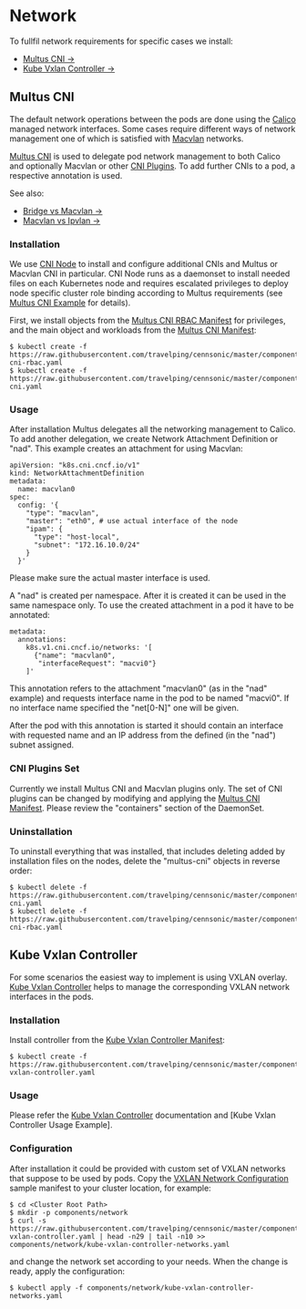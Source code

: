 # Network

To fullfil network requirements for specific cases we install:

* [Multus CNI →]
* [Kube Vxlan Controller →]

## Multus CNI

The default network operations between the pods are done using the [Calico]
managed network interfaces. Some cases require different ways of network
management one of which is satisfied with [Macvlan] networks.

[Multus CNI] is used to delegate pod network management to both Calico and
optionally Macvlan or other [CNI Plugins]. To add further CNIs to a pod, a
respective annotation is used.

See also:

* [Bridge vs Macvlan →]
* [Macvlan vs Ipvlan →]

### Installation

We use [CNI Node] to install and configure additional CNIs and Multus or Macvlan
CNI in particular. CNI Node runs as a daemonset to install needed files on each
Kubernetes node and requires escalated privileges to deploy node specific
cluster role binding according to Multus requirements (see [Multus CNI Example]
for details).

First, we install objects from the [Multus CNI RBAC Manifest] for privileges,
and the main object and workloads from the [Multus CNI Manifest]:

```
$ kubectl create -f https://raw.githubusercontent.com/travelping/cennsonic/master/components/network/multus-cni-rbac.yaml
$ kubectl create -f https://raw.githubusercontent.com/travelping/cennsonic/master/components/network/multus-cni.yaml
```

### Usage

After installation Multus delegates all the networking management to Calico. To
add another delegation, we create Network Attachment Definition or "nad". This
example creates an attachment for using Macvlan:

```
apiVersion: "k8s.cni.cncf.io/v1"
kind: NetworkAttachmentDefinition
metadata:
  name: macvlan0
spec:
  config: '{
    "type": "macvlan",
    "master": "eth0", # use actual interface of the node
    "ipam": {
      "type": "host-local",
      "subnet": "172.16.10.0/24"
    }
  }'
```

Please make sure the actual master interface is used.

A "nad" is created per namespace. After it is created it can be used in the same
namespace only. To use the created attachment in a pod it have to be annotated:

```
metadata:
  annotations:
    k8s.v1.cni.cncf.io/networks: '[
      {"name": "macvlan0",
       "interfaceRequest": "macvi0"}
    ]'
```

This annotation refers to the attachment "macvlan0" (as in the "nad" example)
and requests interface name in the pod to be named "macvi0". If no interface
name specified the "net[0-N]" one will be given.

After the pod with this annotation is started it should contain an interface
with requested name and an IP address from the defined (in the "nad") subnet
assigned.

### CNI Plugins Set

Currently we install Multus CNI and Macvlan plugins only. The set of CNI plugins
can be changed by modifying and applying the [Multus CNI Manifest]. Please
review the "containers" section of the DaemonSet.

### Uninstallation

To uninstall everything that was installed, that includes deleting added by
installation files on the nodes, delete the "multus-cni" objects in reverse
order:

```
$ kubectl delete -f https://raw.githubusercontent.com/travelping/cennsonic/master/components/network/multus-cni.yaml
$ kubectl delete -f https://raw.githubusercontent.com/travelping/cennsonic/master/components/network/multus-cni-rbac.yaml
```

## Kube Vxlan Controller

For some scenarios the easiest way to implement is using VXLAN overlay. [Kube
Vxlan Controller] helps to manage the corresponding VXLAN network interfaces in
the pods.

### Installation

Install controller from the [Kube Vxlan Controller Manifest]:

```
$ kubectl create -f https://raw.githubusercontent.com/travelping/cennsonic/master/components/network/kube-vxlan-controller.yaml
```

### Usage

Please refer the [Kube Vxlan Controller] documentation and
[Kube Vxlan Controller Usage Example].

### Configuration

After installation it could be provided with custom set of VXLAN networks that
suppose to be used by pods. Copy the [VXLAN Network Configuration] sample
manifest to your cluster location, for example:

```
$ cd <Cluster Root Path>
$ mkdir -p components/network
$ curl -s https://raw.githubusercontent.com/travelping/cennsonic/master/components/network/kube-vxlan-controller.yaml | head -n29 | tail -n10 >> components/network/kube-vxlan-controller-networks.yaml
```

and change the network set according to your needs. When the change is ready,
apply the configuration:

```
$ kubectl apply -f components/network/kube-vxlan-controller-networks.yaml
```

<!-- Links -->

[Calico]: https://www.projectcalico.org
[CNI Node]: https://github.com/openvnf/cni-node
[CNI Plugins]: https://github.com/containernetworking/plugins
[Kube Vxlan Controller Manifest]: ../../components/network/kube-vxlan-controller.yaml
[Multus CNI Manifest]: ../../components/network/multus-cni.yaml
[Multus CNI RBAC Manifest]: ../../components/network/multus-cni-rbac.yaml
[Macvlan]: https://docs.docker.com/network/macvlan
[Multus CNI]: https://github.com/intel/multus-cni
[Multus CNI CRD]: https://github.com/intel/multus-cni#usage-with-kubernetes-crd-based-network-objects
[Multus CNI Example]: https://github.com/intel/multus-cni/tree/master/examples
[Kube VXLAN Controller]: http://github.com/openvnf/kube-vxlan-controller

[Bridge vs Macvlan →]: https://hicu.be/bridge-vs-macvlan
[Macvlan vs Ipvlan →]: https://hicu.be/macvlan-vs-ipvlan

[VXLAN Network Configuration]: ../../components/network/kube-vxlan-controller.yaml#L20-29

[Multus CNI →]: #multus-cni
[Kube VXLAN Controller →]: #kube-vxlan-controller
